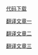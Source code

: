 [代码下载](https://github.com/jbloch/effective-java-3e-source-code)

[翻译文章一](https://github.com/clxering/Effective-Java-3rd-edition-Chinese-English-bilingual)

[翻译文章二](https://github.com/Jueee/effective-Java)

[翻译文章三](https://www.bookstack.cn/read/effective-java-3rd-chinese/docs-notes-01.%20%E8%80%83%E8%99%91%E4%BD%BF%E7%94%A8%E9%9D%99%E6%80%81%E5%B7%A5%E5%8E%82%E6%96%B9%E6%B3%95%E6%9B%BF%E4%BB%A3%E6%9E%84%E9%80%A0%E6%96%B9%E6%B3%95.md)